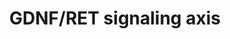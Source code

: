 ---
annotations:
- id: PW:0000004
  parent: regulatory pathway
  type: Pathway Ontology
  value: regulatory pathway
- id: DOID:0080205
  type: Disease Ontology
  value: CAKUT
authors:
- S. Arnouts
- Fehrhart
- Eweitz
- Larsgw
description: GDNF-RET signalling is at the core of the signalling network in kidney
  development. These signalling interactions between the metanephric mesenchyme and
  the nephric duct are crucial to ensure the induction of the ureter from the nephric
  duct.
last-edited: 2023-02-01
organisms:
- Mus musculus
redirect_from:
- /index.php/Pathway:WP4820
- /instance/WP4820
- /instance/WP4820_rr125307
revision: r125307
schema-jsonld:
- '@context': https://schema.org/
  '@id': https://wikipathways.github.io/pathways/WP4820.html
  '@type': Dataset
  creator:
    '@type': Organization
    name: WikiPathways
  description: GDNF-RET signalling is at the core of the signalling network in kidney
    development. These signalling interactions between the metanephric mesenchyme
    and the nephric duct are crucial to ensure the induction of the ureter from the
    nephric duct.
  keywords:
  - Agtr2
  - Bmp4
  - Eya1
  - Fat4
  - Foxc1
  - Foxc2
  - Gata3
  - Gdnf
  - Gfra1
  - Gli3r
  - Grem1
  - Ift25
  - Ift27
  - Lim1
  - Pax2
  - Ret
  - Robo2
  - Sall1
  - Slit2
  - Sox11
  - Sox17
  - Spry1
  - β-cat
  license: CC0
  name: GDNF/RET signaling axis
seo: CreativeWork
title: GDNF/RET signaling axis
wpid: WP4820
---